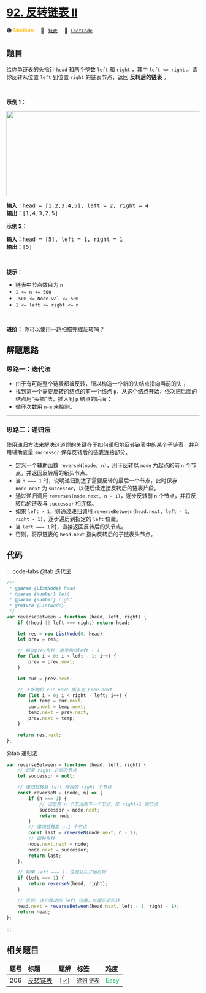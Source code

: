 # [92. 反转链表 II](https://leetcode.com/problems/reverse-linked-list-ii)

🟠 <font color=#ffb800>Medium</font>&emsp; 🔖&ensp; [`链表`](/tag/linked-list.md)&emsp; 🔗&ensp;[`LeetCode`](https://leetcode.com/problems/reverse-linked-list-ii)

## 题目

给你单链表的头指针 <code>head</code> 和两个整数 <code>left</code> 和 <code>right</code> ，其中 <code>left <= right</code> 。请你反转从位置 <code>left</code> 到位置 <code>right</code> 的链表节点，返回 <strong>反转后的链表</strong> 。
<p> </p>

<p><strong>示例 1：</strong></p>
<img alt="" src="https://assets.leetcode.com/uploads/2021/02/19/rev2ex2.jpg" style="width: 542px; height: 222px;" />
<pre>
<strong>输入：</strong>head = [1,2,3,4,5], left = 2, right = 4
<strong>输出：</strong>[1,4,3,2,5]
</pre>

<p><strong>示例 2：</strong></p>

<pre>
<strong>输入：</strong>head = [5], left = 1, right = 1
<strong>输出：</strong>[5]
</pre>

<p> </p>

<p><strong>提示：</strong></p>

<ul>
	<li>链表中节点数目为 <code>n</code></li>
	<li><code>1 <= n <= 500</code></li>
	<li><code>-500 <= Node.val <= 500</code></li>
	<li><code>1 <= left <= right <= n</code></li>
</ul>

<p> </p>

<p><strong>进阶：</strong> 你可以使用一趟扫描完成反转吗？</p>


## 解题思路

### 思路一：迭代法

- 由于有可能整个链表都被反转，所以构造一个新的头结点指向当前的头；
- 找到第一个需要反转的结点的前一个结点 `p`，从这个结点开始，依次把后面的结点用“头插”法，插入到 `p` 结点的后面；
- 循环次数用 `n-m` 来控制。

---

### 思路二：递归法

使用递归方法来解决这道题的关键在于如何递归地反转链表中的某个子链表，并利用辅助变量 `successor` 保存反转后的链表连接部分。

- 定义一个辅助函数 `reverseN(node, n)`，用于反转以 `node` 为起点的前 `n` 个节点，并返回反转后的新头节点。
- 当 `n === 1` 时，说明递归到达了需要反转的最后一个节点，此时保存 `node.next` 为 `successor`，以便后续连接反转后的链表片段。
- 通过递归调用 `reverseN(node.next, n - 1)`，逐步反转前 `n` 个节点，并将反转后的链表与 `successor` 相连接。
- 如果 `left > 1`，则通过递归调用 `reverseBetween(head.next, left - 1, right - 1)`，逐步遍历到指定的 `left` 位置。
- 当 `left === 1` 时，直接返回反转后的头节点。
- 否则，将原链表的 `head.next` 指向反转后的子链表头节点。

## 代码

::: code-tabs
@tab 迭代法

```javascript
/**
 * @param {ListNode} head
 * @param {number} left
 * @param {number} right
 * @return {ListNode}
 */
var reverseBetween = function (head, left, right) {
	if (!head || left === right) return head;

	let res = new ListNode(0, head);
	let prev = res;

	// 移动prev指针，直至指向left - 1
	for (let i = 0; i < left - 1; i++) {
		prev = prev.next;
	}

	let cur = prev.next;

	// 不断地将 cur.next 插入到 prev.next
	for (let i = 0; i < right - left; i++) {
		let temp = cur.next;
		cur.next = temp.next;
		temp.next = prev.next;
		prev.next = temp;
	}

	return res.next;
};
```

@tab 递归法

```javascript
var reverseBetween = function (head, left, right) {
	// 记录 right 之后的节点
	let successor = null;

	// 递归反转从 left 开始的 right 个节点
	const reverseN = (node, n) => {
		if (n === 1) {
			// 记录第 n 个节点的下一个节点，即 right+1 的节点
			successor = node.next;
			return node;
		}
		// 递归反转前 n-1 个节点
		const last = reverseN(node.next, n - 1);
		// 调整指针
		node.next.next = node;
		node.next = successor;
		return last;
	};

	// 如果 left === 1，说明从头开始反转
	if (left === 1) {
		return reverseN(head, right);
	}

	// 否则，递归移动到 left 位置，处理区间反转
	head.next = reverseBetween(head.next, left - 1, right - 1);
	return head;
};
```

:::

## 相关题目

<!-- prettier-ignore -->
| 题号 | 标题 | 题解 | 标签 | 难度 |
| :------: | :------ | :------: | :------ | :------ |
| 206 | [反转链表](https://leetcode.com/problems/reverse-linked-list) | [[✓]](/problem/0206.md) |  [`递归`](/tag/recursion.md) [`链表`](/tag/linked-list.md) | <font color=#15bd66>Easy</font> |